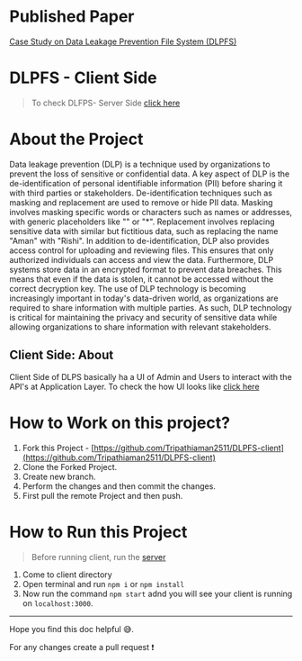 # Published Paper
[Case Study on Data Leakage Prevention File System (DLPFS)](https://irjet.net/archives/V11/i11/IRJET-V11I1175.pdf)

# DLPFS - Client Side
> To check DLFPS- Server Side [click here](https://github.com/Tripathiaman2511/DLPFS-server) 

# About the Project
Data leakage prevention (DLP) is a technique used by organizations to prevent the loss of sensitive or confidential data. A key aspect of DLP is the de-identification of personal identifiable information (PII) before sharing it with third parties or stakeholders. De-identification techniques such as masking and replacement are used to remove or hide PII data. Masking involves masking specific words or characters such as names or addresses, with generic placeholders like "<PERSON>" or "*". Replacement involves replacing sensitive data with similar but fictitious data, such as replacing the name "Aman" with "Rishi". In addition to de-identification, DLP also provides access control for uploading and reviewing files. This ensures that only authorized individuals can access and view the data. Furthermore, DLP systems store data in an encrypted format to prevent data breaches. This means that even if the data is stolen, it cannot be accessed without the correct decryption key. The use of DLP technology is becoming increasingly important in today's data-driven world, as organizations are required to share information with multiple parties. As such, DLP technology is critical for maintaining the privacy and security of sensitive data while allowing organizations to share information with relevant stakeholders.

## Client Side: About
Client Side of DLPS basically ha a UI of Admin and Users to interact with the API's at Application Layer.
To check the how UI looks like [click here](https://github.com/Tripathiaman2511/DLPFS-client/tree/main/clientImage)

# How to Work on this project?
1. Fork this Project - [https://github.com/Tripathiaman2511/DLPFS-client](https://github.com/Tripathiaman2511/DLPFS-client)
2. Clone the Forked Project. 
3. Create new branch. 
4. Perform the changes and then commit the changes.
5. First pull the remote Project and then push.


# How to Run this Project
> Before running client, run the [server](https://github.com/Tripathiaman2511/DLPFS-server)
1. Come to client directory
2. Open terminal and run `npm i` or `npm install`
3. Now run the command `npm start` adnd you will see your client is running on `localhost:3000`. 

---
Hope you find this doc helpful :sweat_smile:.

For any changes create a pull request :exclamation:
